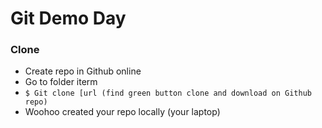 # Git Demo Day

### Clone
- Create repo in Github online
- Go to folder iterm
- `$ Git clone [url (find green button clone and download on Github repo)`
- Woohoo created your repo locally (your laptop)
